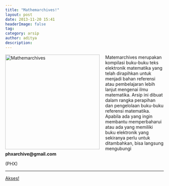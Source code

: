 ```yaml
---
title: "Mathemarchives!"
layout: post
date: 2013-11-20 15:41
headerImage: false
tag:
category: arsip
author: aditya 
description: 
---
```


<img class="image" src="/assets/images/mathemarchives.jpg" alt="Mathemarchives" height="300px" align="left" style="PADDING-RIGHT: 15px;">

Matemarchives merupakan kompilasi buku-buku teks elektronik matematika yang telah dirapihkan untuk menjadi bahan referensi atau pembelajaran lebih lanjut mengenai ilmu matematika. Arsip ini dibuat dalam rangka perapihan dan pengelolaan buku-buku referensi matematika. Apabila ada yang ingin membantu memperbaharui atau ada yang memiliki buku elektronik yang sekiranya perlu untuk ditambahkan, bisa langsung mengubungi __phxarchive@gmail.com__

(PHX)

***

[Akses!][1]

[1]:http://s.id/mathemarchives
